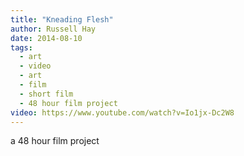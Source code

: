 ```yaml
---
title: "Kneading Flesh"
author: Russell Hay
date: 2014-08-10
tags:
  - art
  - video
  - art
  - film
  - short film
  - 48 hour film project
video: https://www.youtube.com/watch?v=Io1jx-Dc2W8
---
```


a 48 hour film project
